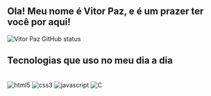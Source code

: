 ## Ola! Meu nome é Vitor Paz, e é um prazer ter você por aqui!

![Vitor Paz GitHub status](https://github-readme-stats.vercel.app/api?username=VitorPaz8&show_icons=true&theme=gruvbox)

## Tecnologias que uso no meu dia a dia

<div style="display: inline_block"><br>
  <img align="center" alt="html5" src="https://img.shields.io/badge/HTML5-E34F26?style=for-the-badge&logo=html5&logoColor=white" />
  <img align="center" alt="css3" src="https://img.shields.io/badge/CSS3-1572B6?style=for-the-badge&logo=css3&logoColor=white" />
  <img align="center" alt="javascript" src="https://img.shields.io/badge/JavaScript-F7DF1E?style=for-the-badge&logo=javascript&logoColor=black" />
  <img align="center" alt="C" src="https://img.shields.io/badge/C-00599C?style=for-the-badge&logo=c&logoColor=white" />
</div>
